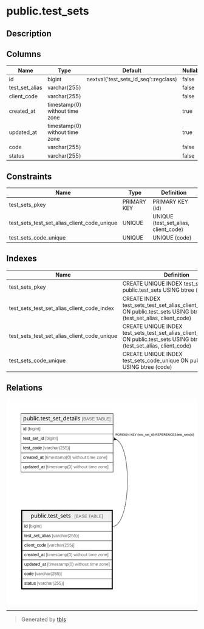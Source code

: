 # public.test_sets

## Description

## Columns

| Name | Type | Default | Nullable | Children | Parents | Comment |
| ---- | ---- | ------- | -------- | -------- | ------- | ------- |
| id | bigint | nextval('test_sets_id_seq'::regclass) | false | [public.test_set_details](public.test_set_details.md) |  |  |
| test_set_alias | varchar(255) |  | false |  |  |  |
| client_code | varchar(255) |  | false |  |  |  |
| created_at | timestamp(0) without time zone |  | true |  |  |  |
| updated_at | timestamp(0) without time zone |  | true |  |  |  |
| code | varchar(255) |  | false |  |  |  |
| status | varchar(255) |  | false |  |  |  |

## Constraints

| Name | Type | Definition |
| ---- | ---- | ---------- |
| test_sets_pkey | PRIMARY KEY | PRIMARY KEY (id) |
| test_sets_test_set_alias_client_code_unique | UNIQUE | UNIQUE (test_set_alias, client_code) |
| test_sets_code_unique | UNIQUE | UNIQUE (code) |

## Indexes

| Name | Definition |
| ---- | ---------- |
| test_sets_pkey | CREATE UNIQUE INDEX test_sets_pkey ON public.test_sets USING btree (id) |
| test_sets_test_set_alias_client_code_index | CREATE INDEX test_sets_test_set_alias_client_code_index ON public.test_sets USING btree (test_set_alias, client_code) |
| test_sets_test_set_alias_client_code_unique | CREATE UNIQUE INDEX test_sets_test_set_alias_client_code_unique ON public.test_sets USING btree (test_set_alias, client_code) |
| test_sets_code_unique | CREATE UNIQUE INDEX test_sets_code_unique ON public.test_sets USING btree (code) |

## Relations

![er](public.test_sets.svg)

---

> Generated by [tbls](https://github.com/k1LoW/tbls)
